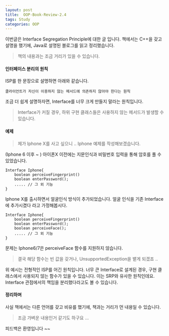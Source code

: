 ```yaml
---
layout: post
title:  OOP-Book-Review-2.4
tags: Study 
categories: OOP  
---   
```


이번글은 Interface Segregation Principle에 대한 글 입니다.
책에서는 C++을 갖고 설명을 했기에, Java로 설명된 블로그를 읽고 정리했습니다.

> 책의 내용과는 조금 거리가 있을 수 있습니다.  

#### 인터페이스 분리의 원칙   

ISP를 한 문장으로 설명하면 아래와 같습니다. 

    클라이언트가 자신이 이용하지 않는 메서드에 의존하지 않아야 한다는 원칙

조금 더 쉽게 설명하자면, Interface를 너무 크게 만들지 말라는 원칙입니다.

> Interface가 커질 경우, 하위 구현 클래스들은 사용하지 않는 메서드가 발생할 수 있습니다.   

#### 예제    

> 제가 Iphone X를 사고 싶으니 .. Iphone 예제를 작성해보겠습니다. 

(Iphone 6 이후 ~ ) 아이폰X 이전에는 지문인식과 비밀번호 입력을 통해 암호를 풀 수 있었습니다. 

    Interface Iphone{
        boolean perceiveFingerprint()
        boolean enterPassword();
        ..... // 그 외 기능 
    }

Iphone X를 출시하면서 얼굴인식 방식이 추가되었습니다. 
얼굴 인식을 기존 Interface에 추가시켰다 라고 가정해봅시다.

    Interface Iphone{
        boolean perceiveFingerprint()
        boolean enterPassword();
        boolean perceiveFace();
        ..... // 그 외 기능 
    }


문제는 Iphone6/7은 perceiveFace 함수를 지원하지 않습니다. 
> 결국 해당 함수는 빈 값을 갖거나, UnsupportedException을 뱉게 되겠죠 ..

위 예시는 전형적인 ISP를 어긴 원칙입니다. 
너무 큰 Interface로 설계된 경우, 구현 클래스에서 사용되지 않는 함수가 있을 수 있습니다. 
이는 SRP와 유사한 원칙인데요. Interface 관점에서의 책임을 분리했다라고도 볼 수 있습니다.  

#### 정리하며    

사실 책에서는 다른 언어를 갖고 비유를 했기에, 책과는 거리가 먼 내용일 수 있습니다. 
> 조금 가벼운 내용인거 같기도 하구요 ...

피드백은 환영입니다 ~~ 
